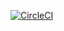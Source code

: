 [![CircleCI](https://dl.circleci.com/status-badge/img/circleci/87F1EnaDMx2TCVPXKCxGcj/KqHTiSgWZSxf3XtAV6Am5M/tree/main.svg?style=svg)](https://dl.circleci.com/status-badge/redirect/circleci/87F1EnaDMx2TCVPXKCxGcj/KqHTiSgWZSxf3XtAV6Am5M/tree/main)
